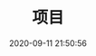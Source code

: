 ---
pageComponent: 
  name: Catalogue
  data: 
    key: 03.项目
    imgUrl: /img/project.jpg
    description: project
title: 项目
date: 2020-09-11 21:50:56
permalink: /project
sidebar: false
article: false
comment: false
editLink: false
---